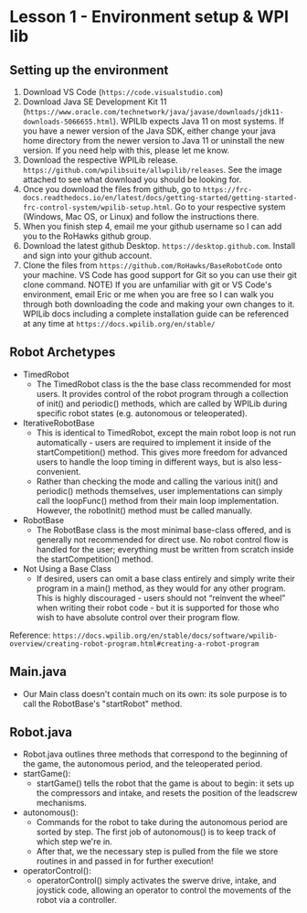 # Lesson 1 - Environment setup & WPI lib

## Setting up the environment
1) Download VS Code (`https://code.visualstudio.com`)
2) Download Java SE Development Kit 11 (`https://www.oracle.com/technetwork/java/javase/downloads/jdk11-downloads-5066655.html`). WPILIb expects Java 11 on most systems. If you have a newer version of the Java SDK, either change your java home directory from the newer version to Java 11 or uninstall the new version. If you need help with this, please let me know.
3) Download the respective WPILib release. `https://github.com/wpilibsuite/allwpilib/releases`. See the image attached to see what download you should be looking for.
4) Once you download the files from github, go to `https://frc-docs.readthedocs.io/en/latest/docs/getting-started/getting-started-frc-control-system/wpilib-setup.html`. Go to your respective system (Windows, Mac OS, or Linux) and follow the instructions there. 
5) When you finish step 4, email me your github username so I can add you to the RoHawks github group. 
6) Download the latest github Desktop. `https://desktop.github.com`. Install and sign into your github account.
7) Clone the files from `https://github.com/RoHawks/BaseRobotCode` onto your machine. VS Code has good support for Git so you can use their git clone command.
NOTE) If you are unfamiliar with git or VS Code's environment, email Eric or me when you are free so I can walk you through both downloading the code and making your own changes to it. WPILib docs including a complete installation guide can be referenced at any time at `https://docs.wpilib.org/en/stable/`

## Robot Archetypes

-   TimedRobot
    - The TimedRobot class is the the base class recommended for most users. It provides control of the robot program through a collection of init() and   periodic() methods, which are called by WPILib during specific robot states (e.g. autonomous or teleoperated).
-   IterativeRobotBase
    - This is identical to TimedRobot, except the main robot loop is not run automatically - users are required to implement it inside of the startCompetition() method. This gives more freedom for advanced users to handle the loop timing in different ways, but is also less-convenient.
    - Rather than checking the mode and calling the various init() and periodic() methods themselves, user implementations can simply call the loopFunc() method from their main loop implementation. However, the robotInit() method must be called manually.
-   RobotBase
    - The RobotBase class is the most minimal base-class offered, and is generally not recommended for direct use. No robot control flow is handled for the user; everything must be written from scratch inside the startCompetition() method.
- Not Using a Base Class
    - If desired, users can omit a base class entirely and simply write their program in a main() method, as they would for any other program. This is highly discouraged - users should not “reinvent the wheel” when writing their robot code - but it is supported for those who wish to have absolute control over their program flow.

Reference: `https://docs.wpilib.org/en/stable/docs/software/wpilib-overview/creating-robot-program.html#creating-a-robot-program`

## Main.java

- Our Main class doesn't contain much on its own: its sole purpose is to call the RobotBase's "startRobot" method.

## Robot.java

- Robot.java outlines three methods that correspond to the beginning of the game, the autonomous period, and the teleoperated period. 
-   startGame():
    - startGame() tells the robot that the game is about to begin: it sets up the compressors and intake, and resets the position of the leadscrew mechanisms.
-   autonomous():
    - Commands for the robot to take during the autonomous period are sorted by step. The first job of autonomous() is to keep track of which step we're in.
    - After that, we the necessary step is pulled from the file we store routines in and passed in for further execution!
-   operatorControl():
    - operatorControl() simply activates the swerve drive, intake, and joystick code, allowing an operator to control the movements of the robot via a controller.